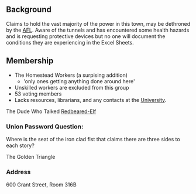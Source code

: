 ## Background

Claims to hold the vast majority of the power in this town, may be dethroned by the [AFL](obsidian://open?vault=Appalachen-Notes&file=AFL.md). Aware of the tunnels and has encountered some health hazards and is requesting protective devices but no one will document the conditions they are experiencing in the Excel Sheets. 

## Membership
* The Homestead Workers (a surpising addition)
	* 'only ones getting anything done around here'
* Unskilled workers are excluded from this group
* 53 voting members
* Lacks resources, librarians, and any contacts at the [University](University%20of%20Knowledge.md).

The Dude Who Talked [Redbeared-Elf](ShabbyButt.md)


### Union Password Question: 
Where is the seat of the iron clad fist that claims there are three sides to each story?

The Golden Triangle

### Address
600 Grant Street, Room 316B

	
